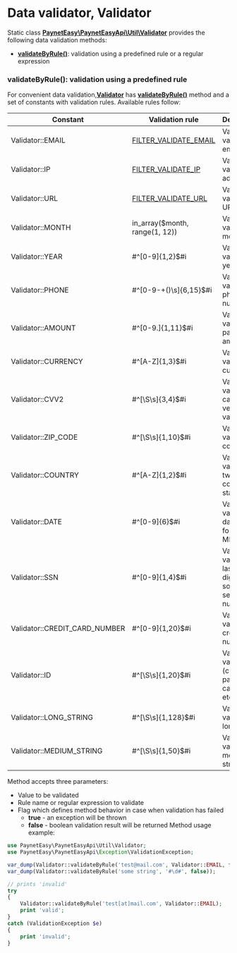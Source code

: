 # Data validator, Validator

Static class **[PaynetEasy\PaynetEasyApi\Util\Validator](../../../source/PaynetEasy/PaynetEasyApi/Util/Validator.php)** provides the following data validation methods:
* **[validateByRule()](#validateByRule)**: validation using a predefined rule or a regular expression

### <a name="validateByRule"></a>validateByRule(): validation using a predefined rule

For convenient data validation,**[Validator](../../../source/PaynetEasy/PaynetEasyApi/Util/Validator.php)** has **[validateByRule()](../../../source/PaynetEasy/PaynetEasyApi/Util/Validator.php#L128)** method and a set of constants with validation rules. Available rules follow:

Constant                        |Validation rule            |Description
--------------------------------|---------------------------|--------
Validator::EMAIL                |[FILTER_VALIDATE_EMAIL](http://www.php.net/manual/en/filter.filters.validate.php)|Validate value as email
Validator::IP                   |[FILTER_VALIDATE_IP](http://www.php.net/manual/en/filter.filters.validate.php)|Validate value as IP address
Validator::URL                  |[FILTER_VALIDATE_URL](http://www.php.net/manual/en/filter.filters.validate.php)|Validate value as URL
Validator::MONTH                |in_array($month, range(1, 12))|Validate value as month
Validator::YEAR                 |#^[0-9]{1,2}$#i            |Validate value as year
Validator::PHONE                |#^[0-9\-\+\(\)\s]{6,15}$#i |Validate value as phone number
Validator::AMOUNT               |#^[0-9\.]{1,11}$#i         |Validate value as payment amount
Validator::CURRENCY             |#^[A-Z]{1,3}$#i            |Validate value as currency
Validator::CVV2                 |#^[\S\s]{3,4}$#i           |Validate value as card verification value
Validator::ZIP_CODE             |#^[\S\s]{1,10}$#i          |Validate value as zip code
Validator::COUNTRY              |#^[A-Z]{1,2}$#i            |Validate value as two-letter country or state code
Validator::DATE                 |#^[0-9]{6}$#i              |Validate value as date in format MMDDYY
Validator::SSN                  |#^[0-9]{1,4}$#i            |Validate value as last four digits of social security number
Validator::CREDIT_CARD_NUMBER   |#^[0-9]{1,20}$#i           |Validate value as credit card number
Validator::ID                   |#^[\S\s]{1,20}$#i          |Validate value as ID (client, paynet, card-ref, etc.)
Validator::LONG_STRING          |#^[\S\s]{1,128}$#i         |Validate value as long string
Validator::MEDIUM_STRING        |#^[\S\s]{1,50}$#i          |Validate value as medium string

Method accepts three parameters:
* Value to be validated
* Rule name or regular expression to validate
* Flag which defines method behavior in case when validation has failed
    * **true** - an exception will be thrown
    * **false** - boolean validation result will be returned
Method usage example:

```php
use PaynetEasy\PaynetEasyApi\Util\Validator;
use PaynetEasy\PaynetEasyApi\Exception\ValidationException;

var_dump(Validator::validateByRule('test@mail.com', Validator::EMAIL, false));  // true
var_dump(Validator::validateByRule('some string', '#\d#', false));              // false

// prints 'invalid'
try
{
    Validator::validateByRule('test[at]mail.com', Validator::EMAIL);
    print 'valid';
}
catch (ValidationException $e)
{
    print 'invalid';
}
```
